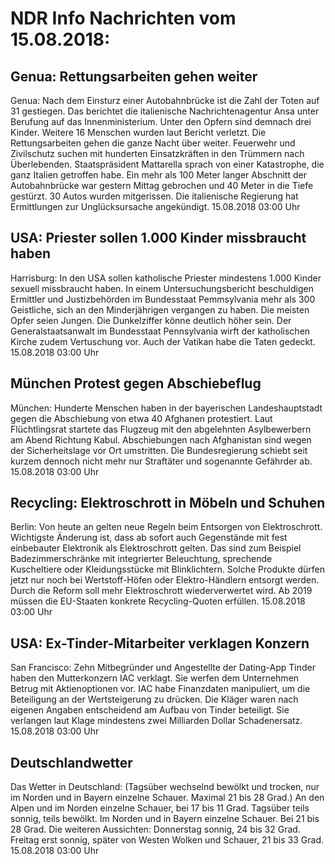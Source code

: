 # NDR Info Nachrichten vom 15.08.2018:


## Genua: Rettungsarbeiten gehen weiter
Genua: Nach dem Einsturz einer Autobahnbrücke ist die Zahl der Toten auf 31 gestiegen. Das berichtet die italienische Nachrichtenagentur Ansa unter Berufung auf das Innenministerium. Unter den Opfern sind demnach drei Kinder. Weitere 16 Menschen wurden laut Bericht verletzt. Die Rettungsarbeiten gehen die ganze Nacht über weiter. Feuerwehr und Zivilschutz suchen mit hunderten Einsatzkräften in den Trümmern nach Überlebenden. Staatspräsident Mattarella sprach von einer Katastrophe, die ganz Italien getroffen habe. Ein mehr als 100 Meter langer Abschnitt der Autobahnbrücke war gestern Mittag gebrochen und 40 Meter in die Tiefe gestürzt. 30 Autos wurden mitgerissen. Die italienische Regierung hat Ermittlungen zur Unglücksursache angekündigt. 15.08.2018 03:00 Uhr 

## USA: Priester sollen 1.000 Kinder missbraucht haben
Harrisburg: In den USA sollen katholische Priester mindestens 1.000 Kinder sexuell missbraucht haben. In einem Untersuchungsbericht beschuldigen Ermittler und Justizbehörden im Bundesstaat Pemmsylvania mehr als 300 Geistliche, sich an den Minderjährigen vergangen zu haben. Die meisten Opfer seien Jungen. Die Dunkelziffer könne deutlich höher sein. Der Generalstaatsanwalt im Bundesstaat Pennsylvania wirft der katholischen Kirche zudem Vertuschung vor. Auch der Vatikan habe die Taten gedeckt. 15.08.2018 03:00 Uhr 

## München Protest gegen Abschiebeflug
München: 	Hunderte Menschen haben in der bayerischen Landeshauptstadt gegen die Abschiebung von etwa 40 Afghanen protestiert. Laut Flüchtlingsrat startete das Flugzeug mit den abgelehnten Asylbewerbern am Abend Richtung Kabul. Abschiebungen nach Afghanistan sind wegen der Sicherheitslage vor Ort umstritten. Die Bundesregierung schiebt seit kurzem dennoch nicht mehr nur Straftäter und sogenannte Gefährder ab. 15.08.2018 03:00 Uhr 

## Recycling: Elektroschrott in Möbeln und Schuhen
Berlin: Von heute an gelten neue Regeln beim Entsorgen von Elektroschrott. Wichtigste Änderung ist, dass ab sofort auch Gegenstände mit fest einbebauter Elektronik als Elektroschrott gelten. Das sind zum Beispiel  Badezimmerschränke mit integrierter Beleuchtung, sprechende Kuscheltiere oder Kleidungsstücke mit Blinklichtern. Solche Produkte dürfen jetzt nur noch bei Wertstoff-Höfen oder Elektro-Händlern entsorgt werden. Durch die Reform soll mehr Elektroschrott wiederverwertet wird. Ab 2019 müssen die EU-Staaten konkrete Recycling-Quoten erfüllen. 15.08.2018 03:00 Uhr 

## USA: Ex-Tinder-Mitarbeiter verklagen Konzern
San Francisco: Zehn Mitbegründer und Angestellte der Dating-App Tinder haben den Mutterkonzern IAC verklagt. Sie werfen dem Unternehmen Betrug mit Aktienoptionen vor. IAC habe Finanzdaten manipuliert, um die Beteiligung an der Wertsteigerung zu drücken. Die Kläger waren nach eigenen Angaben entscheidend am Aufbau von Tinder beteiligt. Sie verlangen laut Klage mindestens zwei Milliarden Dollar Schadenersatz. 15.08.2018 03:00 Uhr 

## Deutschlandwetter
Das Wetter in Deutschland:
(Tagsüber wechselnd bewölkt und trocken, nur im Norden und in Bayern einzelne Schauer. Maximal 21 bis 28 Grad.) An den Alpen und im Norden einzelne Schauer, bei 17 bis 11 Grad. Tagsüber teils sonnig, teils bewölkt. Im Norden und in Bayern einzelne Schauer. Bei 21 bis 28 Grad. Die weiteren Aussichten:
Donnerstag sonnig, 24 bis 32 Grad. Freitag erst sonnig, später von Westen Wolken und Schauer, 21 bis 33 Grad. 15.08.2018 03:00 Uhr 
